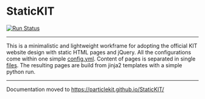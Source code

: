 # StaticKIT
[![Run Status](https://api.shippable.com/projects/57892ae23be4f4faa56ce8cc/badge?branch=master)](https://app.shippable.com/projects/57892ae23be4f4faa56ce8cc)  

___
This is a minimalistic and lightweight workframe for adopting the official KIT website design with static HTML pages and jQuery.
All the configurations come within one simple [config.yml](init/docs/config.yml). Content of pages is separated in single [files](init/docs/pages/).
The resulting pages are build from jinja2 templates with a simple python run.
___
 
Documentation moved to https://particlekit.github.io/StaticKIT/
